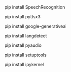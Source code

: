 pip install SpeechRecognition

pip install pyttsx3

pip install google-generativeai

pip install langdetect

pip install pyaudio

pip install setuptools

pip install ipykernel
